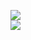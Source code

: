 [![](https://img.shields.io/badge/Made%20With-Github%20Spray-lightgrey.svg?style=for-the-badge&logo=github)](https://github.com/Annihil/github-spray#14695)  
[![](https://i.imgur.com/2DrTn0Z.gif)](https://github.com/Annihil/github-spray)